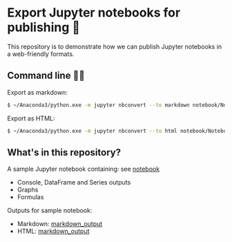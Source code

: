 # Export Jupyter notebooks for publishing 🚀

This repository is to demonstrate how we can publish Jupyter notebooks in a web-friendly formats.

## Command line 🧑‍💻

Export as markdown:
```bash
$ ~/Anaconda3/python.exe -m jupyter nbconvert --to markdown notebook/Notebook.ipynb --output-dir markdown_output
```

Export as HTML:
```bash
$ ~/Anaconda3/python.exe -m jupyter nbconvert --to html notebook/Notebook.ipynb --output-dir html_output
```

## What's in this repository?

A sample Jupyter notebook containing: see [notebook](/notebook/Notebook.ipynb)
  - Console, DataFrame and Series outputs
  - Graphs
  - Formulas

Outputs for sample notebook:
  - Markdown: [markdown_output](/markdown_output)
  - HTML: [markdown_output](/html_output)
